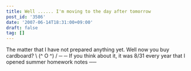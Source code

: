 ```yaml
---
title: Well ...... I'm moving to the day after tomorrow
post_id: '3586'
date: '2007-06-14T18:31:00+09:00'
draft: false
tag: []
---
```


The matter that I have not prepared anything yet. Well now you buy cardboard? \ (^ O ^) / ─ ─ If you think about it, it was 8/31 every year that I opened summer homework notes ──